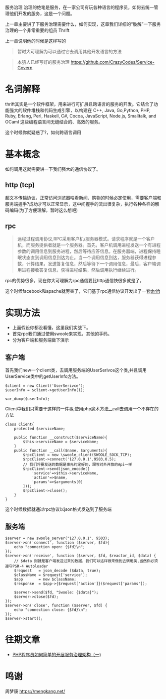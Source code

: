 服务治理 治理的绝笔是服务，在一家公司有玩各种语言的程序员，如何去统一管理他们开发的服务，这是一个问题。

上一章主要讲了下服务治理需要什么，如何实现，这章我们详细的“肢解”一下服务治理的一个非常重要的组员 Thrift

上一章说明他的时候是这样写的

> 暂时大可理解为可以通过它去调用其他开发语言的方法


> 本猿人已经写好的服务治理 https://github.com/CrazyCodes/Service-Govern


# 名词解释
thrift其实是一个软件框架，用来进行可扩展且跨语言的服务的开发。它结合了功能强大的软件堆栈和代码生成引擎，以构建在 C++, Java, Go,Python, PHP, Ruby, Erlang, Perl, Haskell, C#, Cocoa, JavaScript, Node.js, Smalltalk, and OCaml 这些编程语言间无缝结合的、高效的服务。

这个时候你就疑惑了?，如何跨语言调用

# 基本概念
如何调用这就需要讲一下我们强大的通信协议了。

## http (tcp)
超文本传输协议，正常访问浏览器啥看新闻、购物的时候必定使用，需要客户端和服务端握手?成功才可以正常显示，这中间握手的流出很复杂，执行各种各样的解码编码(为了方便理解，暂时这么想吧)

## rpc
> 远程过程调用协议,RPC采用客户机/服务器模式。请求程序就是一个客户机，而服务提供者就是一个服务器。首先，客户机调用进程发送一个有进程参数的调用信息到服务进程，然后等待应答信息。在服务器端，进程保持睡眠状态直到调用信息到达为止。当一个调用信息到达，服务器获得进程参数，计算结果，发送答复信息，然后等待下一个调用信息，最后，客户端调用进程接收答复信息，获得进程结果，然后调用执行继续进行。

rpc的优势很多，现在你大可理解为rpc通信要比http通信快很多就是了。

这个时候facebook和apache就厉害了，它们基于rpc通信协议开发出了一套[thrift](http://thrift.apache.org/)

# 实现方法
* 上面假设你都没看懂，这里我们实战下。
* 首先rpc我们通过使用swoole来实现，其他的手码。
* 分为客户端和服务端做下演示

## 客户端
首先我们new一个client类，去调用服务端的UserSerivce这个类,并且调用UserService类中的getUserInfo方法。
```
$client = new Client('UserSerivce');
$userInfo = $client->getUserInfo(1);

var_dump($userInfo);
```
Client中我们只需要干这样的一件事,使用php魔术方法__call去调用一个不存在的方法
```
class Client{
    protected $serviceName;
    		
    public function __construct($serviceName){
    	$this->serviceName = $serviceName;
    }
    public function __call($name, $arguments){
    	$rpcClient = new \swoole_client(SWOOLE_SOCK_TCP);
    	$rpcClient->connect('127.0.0.1',9503,0.5);
    	// 我们将要发送的数据是事先约定好的，跟写对外开放的Api一样
    	$rpcClient->send(json_encode([
    	    'service'=>$this->serviceName,
    	    'action'=>$name,
    	    'params'=>$arguments[0]
    	]));
    	$rpcClient->close();
    }
}
```
这个时候数据就通过rpc协议以json格式发送到了服务端

## 服务端
```
$server = new swoole_server("127.0.0.1", 9503);
$server->on('connect', function ($server, $fd){
    echo "connection open: {$fd}\n";
});
$server->on('receive', function ($server, $fd, $reactor_id, $data) {
    // $data 则就是客户端发送过来的数据，我们可以这样做来做到去调用类,当然你必须遵守PSR-4 Autoloader
    $request   = json_decode ($data, true);
    $className = $request['service'];
    $app       = new $className;
	$response  = $app->{$request['action']}($request['params']);
    
    $server->send($fd, "Swoole: {$data}");
    $server->close($fd);
});
$server->on('close', function ($server, $fd) {
    echo "connection close: {$fd}\n";
});
$server->start();
```

# 往期文章
* [PHP程序员如何简单的开展服务治理架构（一)](http://blog.fastrun.cn/2018/06/26/1/)

# 鸣谢
周梦康 https://mengkang.net/